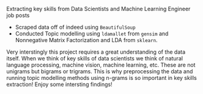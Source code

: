 Extracting key skills from Data Scientists and Machine Learning Engineer job posts
* Scraped data off of indeed using `BeautifulSoup`
* Conducted Topic modelling using `ldamallet` from `gensim` and Nonnegative Matrix Factorization and LDA from `sklearn`.


Very interstingly this project requires a great understanding of the data itself. When we think of key skills of data scientists we think of natural language processing, machine vision, machine learning, etc. These are not unigrams but bigrams or trigrams. This is why preprocessing the data and running topic modelling methods using n-grams is so important in key skills extraction! Enjoy some intersting findings! 
